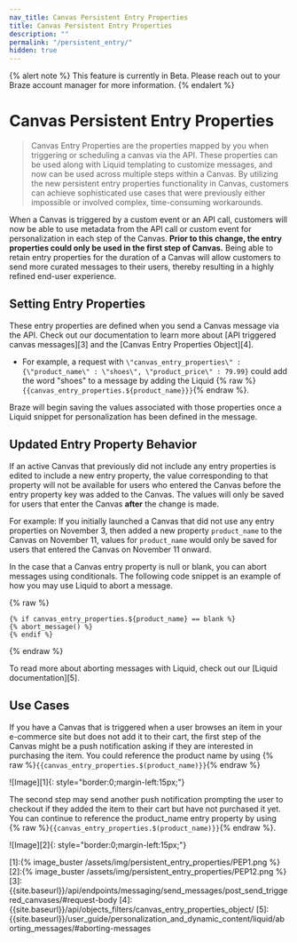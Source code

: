 ```yaml
---
nav_title: Canvas Persistent Entry Properties
title: Canvas Persistent Entry Properties
description: ""
permalink: "/persistent_entry/"
hidden: true
---
```


{% alert note %}
This feature is currently in Beta. Please reach out to your Braze account manager for more information.
{% endalert %}

# Canvas Persistent Entry Properties

> Canvas Entry Properties are the properties mapped by you when triggering or scheduling a canvas via the API. These properties can be used along with Liquid templating to customize messages, and now can be used across multiple steps within a Canvas. By utilizing the new persistent entry properties functionality in Canvas, customers can achieve sophisticated use cases that were previously either impossible or involved complex, time-consuming workarounds.

When a Canvas is triggered by a custom event or an API call, customers will now be able to use metadata from the API call or custom event for personalization in each step of the Canvas. __Prior to this change, the entry properties could only be used in the first step of Canvas.__ Being able to retain entry properties for the duration of a Canvas will allow customers to send more curated messages to their users, thereby resulting in a highly refined end-user experience.


## Setting Entry Properties

These entry properties are defined when you send a Canvas message via the API. Check out our documentation to learn more about [API triggered canvas messages][3] and the [Canvas Entry Properties Object][4].

- For example, a request with `\"canvas_entry_properties\" : {\"product_name\" : \"shoes\", \"product_price\" : 79.99}` could add the word "shoes" to a message by adding the Liquid {% raw %}`{{canvas_entry_properties.${product_name}}}`{% endraw %}.

Braze will begin saving the values associated with those properties once a Liquid snippet for personalization has been defined in the message.

## Updated Entry Property Behavior

If an active Canvas that previously did not include any entry properties is edited to include a new entry property, the value corresponding to that property will not be available for users who entered the Canvas before the entry property key was added to the Canvas. The values will only be saved for users that enter the Canvas __after__ the change is made. 

For example: If you initially launched a Canvas that did not use any entry properties on November 3, then added a new property `product_name` to the Canvas on November 11, values for `product_name` would only be saved for users that entered the Canvas on November 11 onward. 

In the case that a Canvas entry property is null or blank, you can abort messages using conditionals. The following code snippet is an example of how you may use Liquid to abort a message.

{% raw %}
```Liquid
{% if canvas_entry_properties.${product_name} == blank %}
{% abort_message() %}
{% endif %}
```
{% endraw %}

To read more about aborting messages with Liquid, check out our [Liquid documentation][5]. 

## Use Cases

If you have a Canvas that is triggered when a user browses an item in your e-commerce site but does not add it to their cart, the first step of the Canvas might be a push notification asking if they are interested in purchasing the item. You could reference the product name by using {% raw %}`{{canvas_entry_properties.$(product_name)}}`{% endraw %}

![Image][1]{: style="border:0;margin-left:15px;"}

The second step may send another push notification prompting the user to checkout if they added the item to their cart but have not purchased it yet. You can continue to reference the product_name entry property by using {% raw %}`{{canvas_entry_properties.$(product_name)}}`{% endraw %}.

![Image][2]{: style="border:0;margin-left:15px;"}

[1]:{% image_buster /assets/img/persistent_entry_properties/PEP1.png %}
[2]:{% image_buster /assets/img/persistent_entry_properties/PEP12.png %}
[3]: {{site.baseurl}}/api/endpoints/messaging/send_messages/post_send_triggered_canvases/#request-body
[4]: {{site.baseurl}}/api/objects_filters/canvas_entry_properties_object/
[5]: {{site.baseurl}}/user_guide/personalization_and_dynamic_content/liquid/aborting_messages/#aborting-messages
